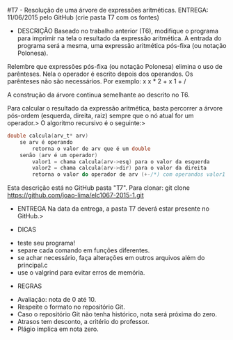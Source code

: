 #T7 - Resolução de uma árvore de expressões aritméticas.
ENTREGA: 11/06/2015 pelo GitHub (crie pasta T7 com os fontes)

* DESCRIÇÃO
Baseado no trabalho anterior (T6), modifique o programa para imprimir na tela o
resultado da expressão aritmética. A entrada do programa será a mesma, uma
expressão aritmética pós-fixa (ou notação Polonesa).

Relembre que expressões pós-fixa (ou notação Polonesa) elimina o uso de parênteses.
Nela o operador é escrito depois dos operandos. Os parênteses não são necessários.
Por exemplo:
x x * 2 + x 1 + /

A construção da árvore continua semelhante ao descrito no T6.

Para calcular o resultado da expressão aritmética, basta percorrer a árvore
pós-ordem (esquerda, direita, raiz) sempre que o nó atual for um operador.>
O algoritmo recursivo é o seguinte:>

```C
double calcula(arv_t* arv)
	se arv é operando
		retorna o valor de arv que é um double
	senão (arv é um operador)
		valor1 = chama calcula(arv->esq) para o valor da esquerda
		valor2 = chama calcula(arv->dir) para o valor da direita
		retorna o valor do operador de arv (+-/*) com operandos valor1 e valor2
```

Esta descrição está no GitHub pasta "T7". Para clonar:
git clone https://github.com/joao-lima/elc1067-2015-1.git

* ENTREGA
Na data da entrega, a pasta T7 deverá estar presente no GitHub.>

* DICAS
- teste seu programa!
- separe cada comando em funções diferentes.
- se achar necessário, faça alterações em outros arquivos além do principal.c
- use o valgrind para evitar erros de memória.

* REGRAS
- Avaliação: nota de 0 até 10.
- Respeite o formato no repositório Git.
- Caso o repositório Git não tenha histórico, nota será próxima do zero.
- Atrasos tem desconto, a critério do professor.
- Plágio implica em nota zero.
